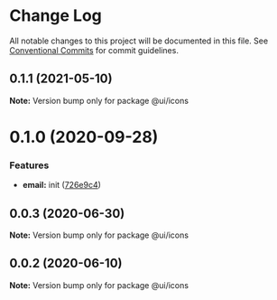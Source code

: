 # Change Log

All notable changes to this project will be documented in this file.
See [Conventional Commits](https://conventionalcommits.org) for commit guidelines.

## 0.1.1 (2021-05-10)

**Note:** Version bump only for package @ui/icons

# 0.1.0 (2020-09-28)

### Features

- **email:** init ([726e9c4](https://github.com/Atlantis-Lab/serenity/commit/726e9c49a5c82ee1497bf070d42b11aed35708e9))

## 0.0.3 (2020-06-30)

**Note:** Version bump only for package @ui/icons

## 0.0.2 (2020-06-10)

**Note:** Version bump only for package @ui/icons
